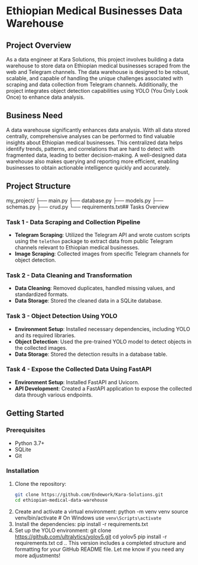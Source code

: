 # Ethiopian Medical Businesses Data Warehouse

## Project Overview
As a data engineer at Kara Solutions, this project involves building a data warehouse to store data on Ethiopian medical businesses scraped from the web and Telegram channels. The data warehouse is designed to be robust, scalable, and capable of handling the unique challenges associated with scraping and data collection from Telegram channels. Additionally, the project integrates object detection capabilities using YOLO (You Only Look Once) to enhance data analysis.

## Business Need
A data warehouse significantly enhances data analysis. With all data stored centrally, comprehensive analyses can be performed to find valuable insights about Ethiopian medical businesses. This centralized data helps identify trends, patterns, and correlations that are hard to detect with fragmented data, leading to better decision-making. A well-designed data warehouse also makes querying and reporting more efficient, enabling businesses to obtain actionable intelligence quickly and accurately.

## Project Structure
my_project/
├── main.py
├── database.py
├── models.py
├── schemas.py
├── crud.py
└── requirements.txt## Tasks Overview

### Task 1 - Data Scraping and Collection Pipeline
- **Telegram Scraping**: Utilized the Telegram API and wrote custom scripts using the `telethon` package to extract data from public Telegram channels relevant to Ethiopian medical businesses.
- **Image Scraping**: Collected images from specific Telegram channels for object detection.

### Task 2 - Data Cleaning and Transformation
- **Data Cleaning**: Removed duplicates, handled missing values, and standardized formats.
- **Data Storage**: Stored the cleaned data in a SQLite database.

### Task 3 - Object Detection Using YOLO
- **Environment Setup**: Installed necessary dependencies, including YOLO and its required libraries.
- **Object Detection**: Used the pre-trained YOLO model to detect objects in the collected images.
- **Data Storage**: Stored the detection results in a database table.

### Task 4 - Expose the Collected Data Using FastAPI
- **Environment Setup**: Installed FastAPI and Uvicorn.
- **API Development**: Created a FastAPI application to expose the collected data through various endpoints.

## Getting Started

### Prerequisites
- Python 3.7+
- SQLite
- Git

### Installation
1. Clone the repository:
   ```bash
   git clone https://github.com/Endework/Kara-Solutions.git
   cd ethiopian-medical-data-warehouse

 2. Create and activate a virtual environment:
    python -m venv venv
source venv/bin/activate  # On Windows use `venv\Scripts\activate`
3. Install the dependencies:
pip install -r requirements.txt
4. Set up the YOLO environment:
git clone https://github.com/ultralytics/yolov5.git
cd yolov5
pip install -r requirements.txt
cd ..
This version includes a completed structure and formatting for your GitHub README file. Let me know if you need any more adjustments!
